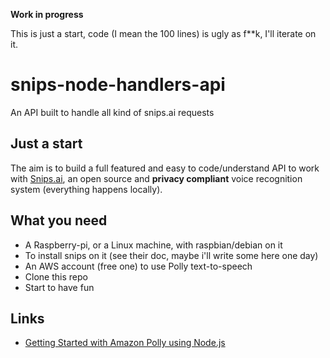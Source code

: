 __Work in progress__

This is just a start, code (I mean the 100 lines) is ugly as f**k, I'll iterate on it.

# snips-node-handlers-api
An API built to handle all kind of snips.ai requests

## Just a start
The aim is to build a full featured and easy to code/understand API to work with [Snips.ai](https://snips.ai), an open source and __privacy compliant__ voice recognition system (everything happens locally).

## What you need
* A Raspberry-pi, or a Linux machine, with raspbian/debian on it
* To install snips on it (see their doc, maybe i'll write some here one day)
* An AWS account (free one) to use Polly text-to-speech
* Clone this repo
* Start to have fun

## Links

* [Getting Started with Amazon Polly using Node.js](https://medium.com/@anaptfox/getting-started-with-amazon-polly-using-node-js-345e84dbd23d)